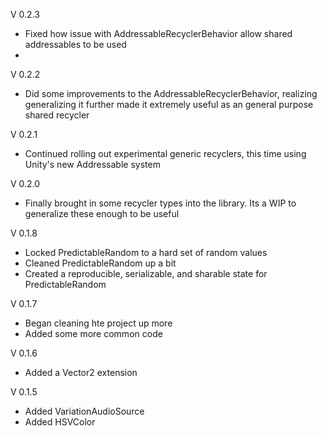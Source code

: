 V 0.2.3

- Fixed how issue with AddressableRecyclerBehavior allow shared addressables to be used
- 
V 0.2.2

- Did some improvements to the AddressableRecyclerBehavior, realizing generalizing it further made it extremely useful
as an general purpose shared recycler

V 0.2.1

- Continued rolling out experimental generic recyclers, this time using Unity's new Addressable system

V 0.2.0

- Finally brought in some recycler types into the library. Its a WIP to generalize these enough to be useful

V 0.1.8

- Locked PredictableRandom to a hard set of random values
- Cleaned PredictableRandom up a bit
- Created a reproducible, serializable, and sharable state for PredictableRandom 

V 0.1.7

- Began cleaning hte project up more
- Added some more common code

V 0.1.6

- Added a Vector2 extension

V 0.1.5

- Added VariationAudioSource
- Added HSVColor